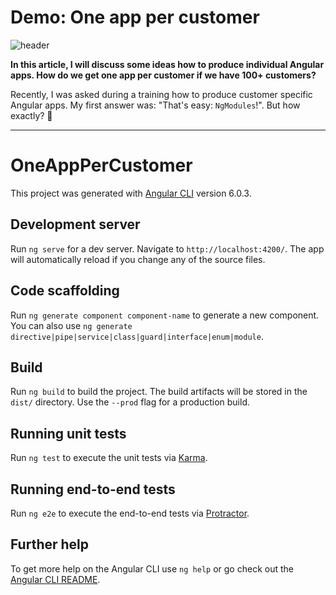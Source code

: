# Demo: One app per customer


![header](https://angular-schule.github.io/website-articles/blog/2018-05-one-app-per-customer/100-apps.png)

**In this article, I will discuss some ideas how to produce individual Angular apps.
How do we get one app per customer if we have 100+ customers?**


Recently, I was asked during a training how to produce customer specific Angular apps.
My first answer was: "That's easy: `NgModules`!". But how exactly? 🤔


<hr>




# OneAppPerCustomer

This project was generated with [Angular CLI](https://github.com/angular/angular-cli) version 6.0.3.

## Development server

Run `ng serve` for a dev server. Navigate to `http://localhost:4200/`. The app will automatically reload if you change any of the source files.

## Code scaffolding

Run `ng generate component component-name` to generate a new component. You can also use `ng generate directive|pipe|service|class|guard|interface|enum|module`.

## Build

Run `ng build` to build the project. The build artifacts will be stored in the `dist/` directory. Use the `--prod` flag for a production build.

## Running unit tests

Run `ng test` to execute the unit tests via [Karma](https://karma-runner.github.io).

## Running end-to-end tests

Run `ng e2e` to execute the end-to-end tests via [Protractor](http://www.protractortest.org/).

## Further help

To get more help on the Angular CLI use `ng help` or go check out the [Angular CLI README](https://github.com/angular/angular-cli/blob/master/README.md).
